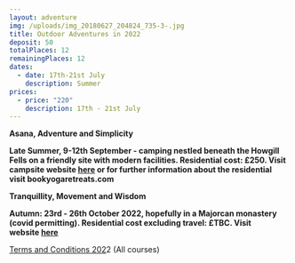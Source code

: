 ```yaml
---
layout: adventure
img: /uploads/img_20180627_204824_735-3-.jpg
title: Outdoor Adventures in 2022
deposit: 50
totalPlaces: 12
remainingPlaces: 12
dates:
  - date: 17th-21st July
    description: Summer
prices:
  - price: "220"
    description: 17th - 21st July
---
```

**Asana, Adventure and Simplicity**

**Late Summer, 9-12th September - camping nestled beneath the Howgill Fells on a friendly site with modern facilities. Residential cost: £250. Visit campsite website [here](https://www.lowgreensidefarmcampsite.co.uk/) or for further information about the residential visit bookyogaretreats.com** 

**Tranquillity, Movement and Wisdom**

**Autumn: 23rd - 26th October 2022, hopefully in a Majorcan monastery (covid permitting). Residential cost excluding travel: £TBC. Visit website [here](https://www.lluc.net/en/)**

[Terms and Conditions 202](https://www.dropbox.com/s/1fyl2115oz1zsf1/Course%20Terms%20and%20Conditions%202022.pdf?dl=0)2 (All courses)
